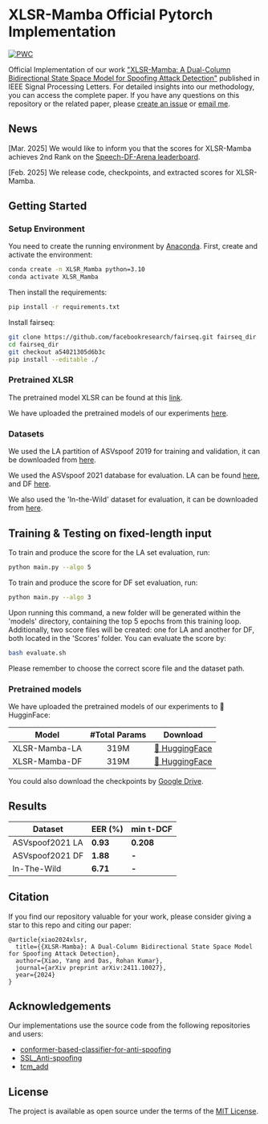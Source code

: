 # XLSR-Mamba Official Pytorch Implementation
[![PWC](https://img.shields.io/endpoint.svg?url=https://paperswithcode.com/badge/xlsr-mamba-a-dual-column-bidirectional-state/audio-deepfake-detection-on-asvspoof-2021)](https://paperswithcode.com/sota/audio-deepfake-detection-on-asvspoof-2021?p=xlsr-mamba-a-dual-column-bidirectional-state)

Official Implementation of our work ["XLSR-Mamba: A Dual-Column Bidirectional State Space Model for Spoofing Attack Detection"](https://arxiv.org/pdf/2411.10027) published in IEEE Signal Processing Letters. For detailed insights into our methodology, you can access the complete paper.
If you have any questions on this repository or the related paper, please [create an issue](https://github.com/swagshaw/XLSR-Mamba/issues/new) or [email me](mailto:yxiao009+github@e.ntu.edu.sg).

## News
[Mar. 2025] We would like to inform you that the scores for XLSR-Mamba achieves 2nd Rank on the [Speech-DF-Arena leaderboard](https://huggingface.co/spaces/Speech-Arena-2025/Speech-DF-Arena). 

[Feb. 2025] We release code, checkpoints, and extracted scores for XLSR-Mamba.

## Getting Started
### Setup Environment
You need to create the running environment by [Anaconda](https://www.anaconda.com/).
First, create and activate the environment:

```bash
conda create -n XLSR_Mamba python=3.10
conda activate XLSR_Mamba
```

Then install the requirements:

```bash
pip install -r requirements.txt
```

Install fairseq:

```bash
git clone https://github.com/facebookresearch/fairseq.git fairseq_dir
cd fairseq_dir
git checkout a54021305d6b3c
pip install --editable ./
```
### Pretrained XLSR
The pretrained model XLSR can be found at this [link](https://dl.fbaipublicfiles.com/fairseq/wav2vec/xlsr2_300m.pt).

We have uploaded the pretrained models of our experiments [here](https://drive.google.com/file/d/14e6d6z4KTt5ZDPTjh5PJloNzQAxivyEu/view?usp=sharing).

### Datasets
We used the LA partition of ASVspoof 2019 for training and validation, it can be downloaded from [here](https://datashare.ed.ac.uk/handle/10283/3336).

We used the ASVspoof 2021 database for evaluation. LA can be found [here](https://zenodo.org/records/4837263#.YnDIinYzZhE), and DF [here](https://zenodo.org/records/4835108#.YnDIb3YzZhE).

We also used the 'In-the-Wild' dataset for evaluation, it can be downloaded from [here](https://deepfake-total.com/in_the_wild).
## Training & Testing on fixed-length input
To train and produce the score for the LA set evaluation, run:
```bash
python main.py --algo 5
```
To train and produce the score for DF set evaluation, run:
```bash
python main.py --algo 3
```
Upon running this command, a new folder will be generated within the 'models' directory, containing the top 5 epochs from this training loop. Additionally, two score files will be created: one for LA and another for DF, both located in the 'Scores' folder.
You can evaluate the score by:
```bash
bash evaluate.sh
```
Please remember to choose the correct score file and the dataset path.

### Pretrained models
We have uploaded the pretrained models of our experiments to 🤗 HugginFace:
<div align="center">

| **Model** | **#Total Params** | **Download** |
| :------------: | :------------: | :------------: |
| XLSR-Mamba-LA | 319M  | [🤗 HuggingFace](https://huggingface.co/AustinXiao/XLSR-Mamba-LA)  |
| XLSR-Mamba-DF | 319M  | [🤗 HuggingFace](https://huggingface.co/AustinXiao/XLSR-Mamba-DF)  |

</div>

You could also download the checkpoints by [Google Drive](https://drive.google.com/file/d/14e6d6z4KTt5ZDPTjh5PJloNzQAxivyEu/view?usp=sharing).

## Results

<div align="center">
  
|Dataset | **EER (%)** | **min t-DCF** |
|--------|--------------------|--------------------|
|ASVspoof2021 LA  | **0.93**  | **0.208**          |
|ASVspoof2021 DF  | **1.88**  | **-**              | 
|In-The-Wild      | **6.71**  | **-**              |

</div>

## Citation
If you find our repository valuable for your work, please consider giving a star to this repo and citing our paper:
```
@article{xiao2024xlsr,
  title={{XLSR-Mamba}: A Dual-Column Bidirectional State Space Model for Spoofing Attack Detection},
  author={Xiao, Yang and Das, Rohan Kumar},
  journal={arXiv preprint arXiv:2411.10027},
  year={2024}
}
```

## Acknowledgements
Our implementations use the source code from the following repositories and users:

- [conformer-based-classifier-for-anti-spoofing](https://github.com/ErosRos/conformer-based-classifier-for-anti-spoofing)
- [SSL_Anti-spoofing](https://github.com/TakHemlata/SSL_Anti-spoofing)
- [tcm_add](https://github.com/ductuantruong/tcm_add)

## License
The project is available as open source under the terms of the [MIT License](./LICENSE).
